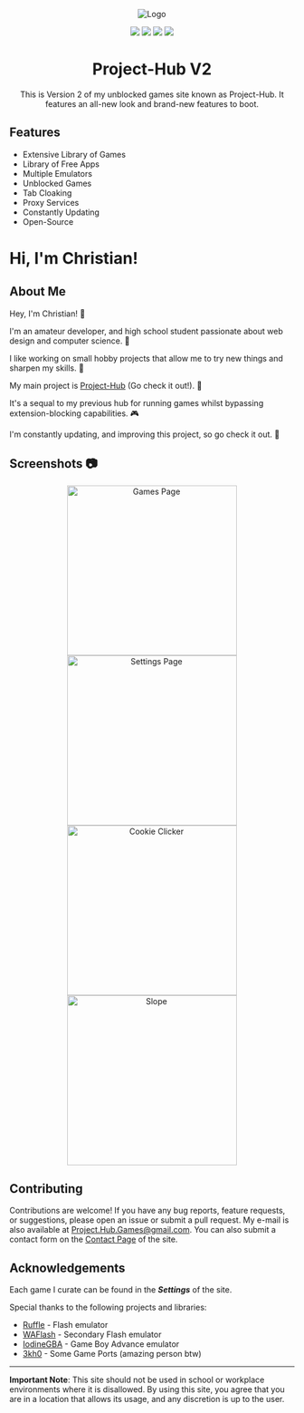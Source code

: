 <!-- Project Logo -->
<p align="center">
  <img src="" alt="Logo">
</p>

<!-- Badges -->
<p align="center">
  <a href="https://opensource.org/licenses/"><img src="https://img.shields.io/badge/License-GPL%20v3-yellow.svg?style=for-the-badge&logo=appveyor"></a>
  <a href="https://github.com/unbl0ck/v2/network/members"><img src="https://img.shields.io/github/forks/unbl0ck/v2?style=for-the-badge&logo=github"></a>
  <img src="https://img.shields.io/github/last-commit/unbl0ck/v2?logo=git&style=for-the-badge">
  <img src="https://img.shields.io/maintenance/yes/2023?style=for-the-badge">
</p>

<!-- Project Description -->
<h1 align="center">Project-Hub V2</h1>
<p align="center">This is Version 2 of my unblocked games site known as Project-Hub. It features an all-new look and brand-new features to boot.</p>

## Features
- Extensive Library of Games
- Library of Free Apps
- Multiple Emulators
- Unblocked Games
- Tab Cloaking
- Proxy Services
- Constantly Updating
- Open-Source

<!-- About Me -->
# Hi, I'm Christian!

## About Me
<p>Hey, I'm Christian! 👋</p>
<p>I'm an amateur developer, and high school student passionate about web design and computer science. 🌟</p>
<p>I like working on small hobby projects that allow me to try new things and sharpen my skills. 🎨</p>
<p>My main project is <a href="https://unbl0ck.github.io/v2">Project-Hub</a> (Go check it out!). 🚀</p>
<p>It's a sequal to my previous hub for running games whilst bypassing extension-blocking capabilities. 🎮</p>
<p>I'm constantly updating, and improving this project, so go check it out. 🔄</p>

<!-- Screenshots -->
## Screenshots 📷
<div align="center">
  <img src="" alt="Games Page" width="300">
  <img src="" alt="Settings Page" width="300">
</div>
<div align="center">
  <img src="" alt="Cookie Clicker" width="300">
  <img src="" alt="Slope" width="300">
</div>

<!-- Contributions -->
## Contributing
Contributions are welcome! If you have any bug reports, feature requests, or suggestions, please open an issue or submit a pull request. My e-mail is also available at Project.Hub.Games@gmail.com.
You can also submit a contact form on the [Contact Page](https://unbl0ck.github.io/v2/contact.html) of the site.

## Acknowledgements
Each game I curate can be found in the ***Settings*** of the site.

Special thanks to the following projects and libraries:
- [Ruffle](https://ruffle.rs) - Flash emulator
- [WAFlash](https://github.com/vidkidz/waflash) - Secondary Flash emulator
- [IodineGBA](https://github.com/taisel/IodineGBA) - Game Boy Advance emulator
- [3kh0](https://github.com/3kh0) - Some Game Ports (amazing person btw)

---

<!-- Disclaimer -->
**Important Note**: This site should not be used in school or workplace environments where it is disallowed. By using this site, you agree that you are in a location that allows its usage, and any discretion is up to the user.
